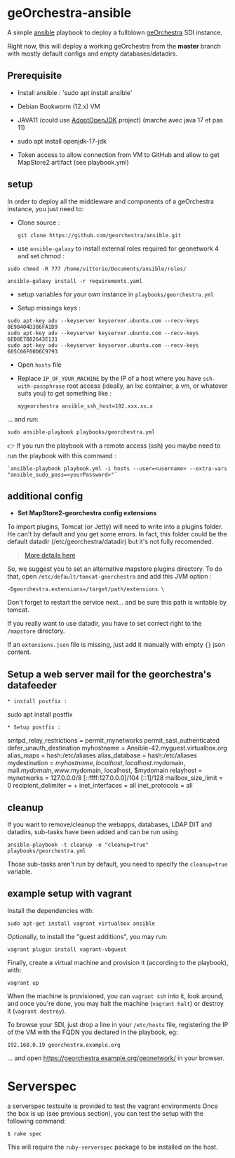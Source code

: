# geOrchestra-ansible

A simple [ansible](http://docs.ansible.com) playbook to deploy a fullblown [geOrchestra](http://www.georchestra.org/) SDI instance.

Right now, this will deploy a working geOrchestra from the **master** branch with mostly default configs and empty databases/datadirs.

## Prerequisite

* Install ansible : 'sudo apt install ansible'
* Debian Bookworm (12.x) VM
* JAVA11 (could use [AdoptOpenJDK](https://adoptopenjdk.net/) project) (marche avec java 17 et pas 11)
* sudo apt install openjdk-17-jdk


* Token access to allow connection from VM to GitHub and allow to get MapStore2 artifact (see playbook.yml)

## setup

In order to deploy all the middleware and components of a geOrchestra instance, you just need to:

 * Clone source :

    `git clone https://github.com/georchestra/ansible.git`

 * use `ansible-galaxy` to install external roles required for geonetwork 4 and set chmod : 

```
sudo chmod -R 777 /home/vittorio/Documents/ansible/roles/

ansible-galaxy install -r requirements.yaml
```


 * setup variables for your own instance in ```playbooks/georchestra.yml```

 * Setup missings keys :
```
sudo apt-key adv --keyserver keyserver.ubuntu.com --recv-keys 0E98404D386FA1D9
sudo apt-key adv --keyserver keyserver.ubuntu.com --recv-keys 6ED0E7B82643E131
sudo apt-key adv --keyserver keyserver.ubuntu.com --recv-keys 605C66F00D6C9793
```

 * Open `hosts` file

 * Replace `IP_OF_YOUR_MACHINE` by the IP of a host where you have `ssh-with-passphrase` root access (ideally, an lxc container, a vm, or whatever suits you) to get something like :

    `mygeorchestra ansible_ssh_host=192.xxx.xx.x`

... and run:
```
sudo ansible-playbook playbooks/georchestra.yml
```

👉 If you run the playbook with a remote access (ssh) you maybe need to run the playbook with this command :

    `ansible-playbook playbook.yml -i hosts --user=<username> --extra-vars "ansible_sudo_pass=<yourPassword>"`

## additional config

- **Set MapStore2-georchestra config extensions**

To import plugins, Tomcat (or Jetty) will need to write into a plugins folder. He can't by default and you get some errors.
In fact, this folder could be the default datadir (/etc/georchestra/datadir) but it's not fully recomended.
> [More details here](http://docs.georchestra.geo-solutions.it/fr/latest/configuration/application/index.html?highlight=extensions#dynamic-files)

So, we suggest you to set an alternative mapstore plugins directory. To do that, open `/etc/default/tomcat-georchestra` and add this JVM option :

`-Dgeorchestra.extensions=/target/path/extensions \`

Don't forget to restart the service next... and be sure this path is writable by tomcat.

If you really want to use datadir, you have to set correct right to the `/mapstore` directory. 

If an `extensions.json` file is missing, just add it manually with empty `{}` json content.

## Setup a web server mail for the georchestra's datafeeder

    * install postfix :

sudo apt install postfix

    * Setup postfix :

smtpd_relay_restrictions = permit_mynetworks permit_sasl_authenticated defer_unauth_destination
myhostname = Ansible-42.myguest.virtualbox.org
alias_maps = hash:/etc/aliases
alias_database = hash:/etc/aliases
mydestination = $myhostname, localhost, localhost.$mydomain, mail.$mydomain, www.$mydomain, localhost, $mydomain
relayhost = 
mynetworks = 127.0.0.0/8 [::ffff:127.0.0.0]/104 [::1]/128
mailbox_size_limit = 0
recipient_delimiter = +
inet_interfaces = all
inet_protocols = all

## cleanup

If you want to remove/cleanup the webapps, databases, LDAP DIT and datadirs, sub-tasks have been added and can be run using

```
ansible-playbook -t cleanup -e "cleanup=true" playbooks/georchestra.yml

```
Those sub-tasks aren't run by default, you need to specify the `cleanup=true` variable.

## example setup with vagrant

Install the dependencies with:
```
sudo apt-get install vagrant virtualbox ansible
```

Optionally, to install the "guest additions", you may run:
```
vagrant plugin install vagrant-vbguest
```

Finally, create a virtual machine and provision it (according to the playbook), with:
```
vagrant up
```

When the machine is provisioned, you can `vagrant ssh` into it, look around, and once you're done, you may halt the machine (`vagrant halt`) or destroy it (`vagrant destroy`).

To browse your SDI, just drop a line in your ```/etc/hosts``` file, registering the IP of the VM with the FQDN you declared in the playbook, eg:
```
192.168.0.19 georchestra.example.org
```
... and open https://georchestra.example.org/geonetwork/ in your browser.

# Serverspec

a serverspec testsuite is provided to test the vagrant environments Once the box is up (see previous section),
you can test the setup with the following command:

```
$ rake spec
```

This will require the `ruby-serverspec` package to be installed on the host.


